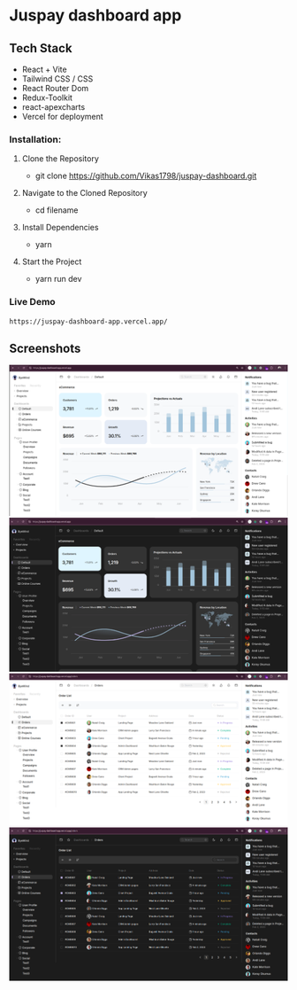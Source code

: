 # Juspay dashboard app

## Tech Stack
- React + Vite
- Tailwind CSS / CSS
- React Router Dom
- Redux-Toolkit
- react-apexcharts
- Vercel for deployment

### Installation:
1. Clone the Repository
    - git clone https://github.com/Vikas1798/juspay-dashboard.git

2. Navigate to the Cloned Repository
    - cd filename

3. Install Dependencies
    - yarn

4. Start the Project
    - yarn run dev

### Live Demo
    https://juspay-dashboard-app.vercel.app/

## Screenshots
![Home Page Screenshot](https://github.com/Vikas1798/juspay-dashboard/blob/master/src/assets/ProjectImage/1.png)
![Home Page Screenshot : dark mode](https://github.com/Vikas1798/juspay-dashboard/blob/master/src/assets/ProjectImage/2.png)
![Order List Page Screenshot ](https://github.com/Vikas1798/juspay-dashboard/blob/master/src/assets/ProjectImage/3.png)
![Order List Page Screenshot : dark mode](https://github.com/Vikas1798/juspay-dashboard/blob/master/src/assets/ProjectImage/4.png)

